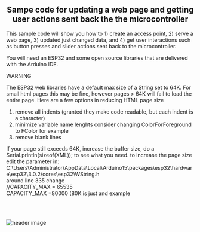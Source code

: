
<b><h2><center>Sampe code for updating a web page and getting user actions sent back the the microcontroller</center></h1></b>

This sample code will show you how to 1) create an access point, 2) serve a web page, 3) updated just changed data, and 4) get user interactions such as button presses and slider actions sent back to the microcontroller.

You will need an ESP32 and some open source libraries that are delivered with the Arduino IDE.

WARNING

The ESP32 web libraries have a default max size of a String set to 64K. For small html pages this may be fine, however pages > 64K will fail to load the entire page. Here are a few options in reducing HTML page size
1. remove all indents (granted they make code readable, but each indent is a character)
2. minimize variable name lenghts consider changing ColorForForeground to FColor for example
3. remove blank lines

If your page still exceeds 64K, increase the buffer size, do a Serial.println(sizeof(XML)); to see what you need.
to increase the page size edit the parameter in:
<br>
C:\Users\Administrator\AppData\Local\Arduino15\packages\esp32\hardware\esp32\3.0.2\cores\esp32\WString.h
<br>
around line 335 change
<br>
//CAPACITY_MAX = 65535
<br>
CAPACITY_MAX =80000 (80K is just and example



<br>
<br>

![header image](https://raw.github.com/KrisKasprzak/ESP32_WebPage/master/screen.jpg)
